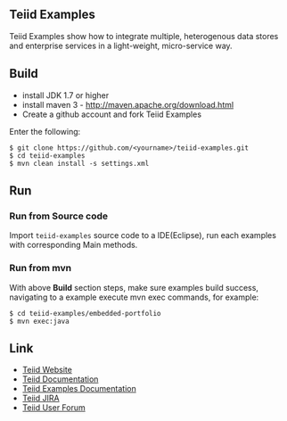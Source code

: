 ## Teiid Examples

Teiid Examples show how to integrate multiple, heterogenous data stores and enterprise services in a light-weight, micro-service way.

## Build

* install JDK 1.7 or higher
* install maven 3 - http://maven.apache.org/download.html
* Create a github account and fork Teiid Examples

Enter the following:

~~~
$ git clone https://github.com/<yourname>/teiid-examples.git
$ cd teiid-examples
$ mvn clean install -s settings.xml
~~~

## Run

### Run from Source code

Import `teiid-examples` source code to a IDE(Eclipse), run each examples with corresponding Main methods.

### Run from mvn 

With above **Build** section steps, make sure examples build success, navigating to a example execute mvn exec commands, for example:

~~~
$ cd teiid-examples/embedded-portfolio
$ mvn exec:java
~~~

## Link

* [Teiid Website](http://teiid.org)
* [Teiid Documentation](http://www.jboss.org/teiid/docs)
* [Teiid Examples Documentation](https://docs.jboss.org/author/display/teiidexamples/Teiid+Examples)
* [Teiid JIRA](https://issues.jboss.org/browse/TEIID)
* [Teiid User Forum](https://community.jboss.org/en/teiid?view=discussions)
